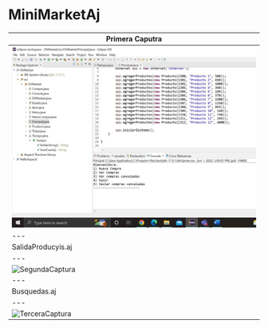 # MiniMarketAj

Primera Caputra  |
 --- |
![PrimeraCaptura](https://github.com/aumoscos/MiniMarketAj/blob/main/Capturas/PrimeraCaptura.jpg)  |
 --- |
SalidaProducyis.aj  |
 --- |
![SegundaCaptura]()  |
 --- |
Busquedas.aj  |
 --- |
![TerceraCaptura]()  |
